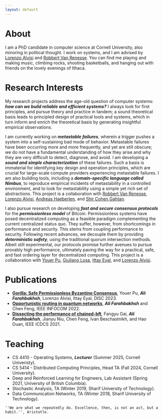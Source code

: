 ```yaml
---
layout: default
---
```


# About

I am a PhD candidate in computer science at Cornell University, also minoring in political thought. I work on systems, and I am advised by [Lorenzo Alvisi](https://www.cs.cornell.edu/lorenzo/)
and [Robbert Van Renesse](https://www.cs.cornell.edu/home/rvr/). You can find me playing and making music, climbing rocks, shooting basketballs, and hanging out with friends on the lovely evenings of Ithaca.

# Research Interests

My research projects address the age-old question of computer systems: **_how can we build reliable and efficient systems?_** I always look for first principles, and pursue theory and practice in tandem; a sound theoretical basis leads to principled design of practical tools and systems, which in turn inform and enrich the theoretical basis by generating insightful empirical observations.

I am currently working on **_metastable failures_**, wherein a trigger pushes a system into a self-sustaining bad mode of behavior. Metastable failures have been occurring more and more frequently, and yet are still obscure; we do not have a fundamental understanding of how they arise and why they are very difficult to detect, diagnose, and avoid. I am developing a **_sound and simple characterization_** of these failures. Such a basis is immaterial for identifying key design and operation principles, which are crucial for large-scale compute providers experiencing metastable failures. I am also building tools, including a **_domain-specific language called Nimbus_**, to reproduce empirical incidents of metastability in a controlled environment, and to look for metastability using a simple yet rich set of abstractions. This project is a collaboration with [Robbert Van Renesse](https://www.cs.cornell.edu/home/rvr/), [Lorenzo Alvisi](https://www.cs.cornell.edu/lorenzo/), [Andreas Haeberlen](https://haeberlen.cis.upenn.edu/), and [Shir Cohen Gahtan](https://sites.google.com/view/shircohen).

I also pursue research on developing **_fast and secure consensus protocols_** for the **_permissionless model_** of Bitcoin. Permissionless systems have posed decentralized computing as a feasible paradigm complementing the current centralized status quo. They suffer, however, from shortcomings in performance and security. This stems from coupling performance to security. Following recent advances, we decouple them by providing **_deterministic safety_**, using the traditional quorum intersection methods. Albeit still experimental, our protocols promise further avenues to pursue provably high performance, ultimately paving the way for a practical, safe, and fast ordering layer for decentralized computing. This project is a collaboration with [Youer Pu](https://www.linkedin.com/in/youer-pu-52ab5486/), [Giuliano Losa](https://www.losa.fr/), [Ittay Eyal](https://ittayeyal.github.io/), and [Lorenzo Alvisi](https://www.cs.cornell.edu/lorenzo/).

# Publications

* [**Gorilla: Safe Permissionless Byzantine Consensus**](https://drops.dagstuhl.de/entities/document/10.4230/LIPIcs.DISC.2023.31), Youer Pu, **_Ali Farahbakhsh_**, Lorenzo Alvisi, Ittay Eyal, DISC 2023.
* [**Opportunistic routing in quantum networks**](https://ieeexplore.ieee.org/document/9796816), **_Ali Farahbakhsh_** and Chen Feng,
IEEE INFOCOM 2022.
* [**Dissecting the performance of chained-bft**](https://ieeexplore.ieee.org/document/9546436), Fangyu Gai, **_Ali Farahbakhsh_**, Jianyu Niu, Chen Feng, Ivan Beschastnikh, and Hao Duan, IEEE ICDCS 2021.

# Teaching

* CS 4410 - Operating Systems, **_Lecturer_** (Summer 2025, Cornell Univeristy).
* CS 5414 - Distributed Computing Principles, Head TA (Fall 2024, Cornell University).
* Deep and Reinforced Learning for Engineers, Lab Assistant (Spring 2021, University of British Columbia).
* Stochastic Analysis, TA (Winter 2019, Sharif University of Technology).
* Data Communication Networks, TA (Winter 2018, Sharif University of Technology).

~~~
''We are what we repeatedly do. Excellence, then, is not an act, but a habit.'', Aristotle.
~~~
